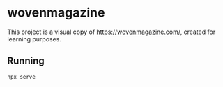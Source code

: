 # wovenmagazine
This project is a visual copy of https://wovenmagazine.com/, created for learning purposes.

## Running
`npx serve`

